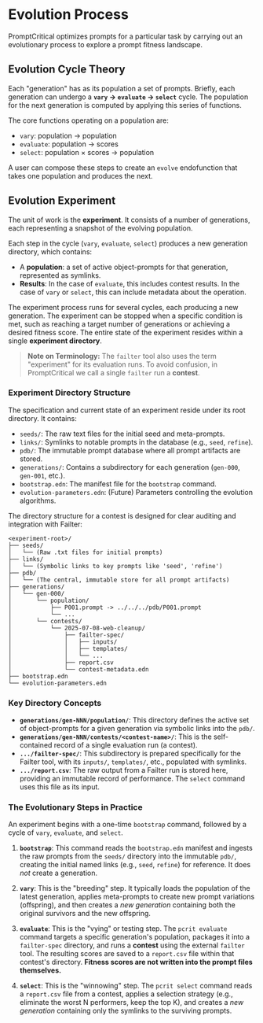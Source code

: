 # Evolution Process

PromptCritical optimizes prompts for a particular task by carrying out an evolutionary process to explore a prompt fitness landscape.

## Evolution Cycle Theory

Each "generation" has as its population a set of prompts. Briefly, each generation can undergo a **`vary` → `evaluate` → `select`** cycle. The population for the next generation is computed by applying this series of functions.

The core functions operating on a population are:
*   `vary`: population → population
*   `evaluate`: population → scores
*   `select`: population × scores → population

A user can compose these steps to create an `evolve` endofunction that takes one population and produces the next.

## Evolution Experiment

The unit of work is the **experiment**. It consists of a number of generations, each representing a snapshot of the evolving population.

Each step in the cycle (`vary`, `evaluate`, `select`) produces a new generation directory, which contains:
*   A **population**: a set of active object-prompts for that generation, represented as symlinks.
*   **Results**: In the case of `evaluate`, this includes contest results. In the case of `vary` or `select`, this can include metadata about the operation.

The experiment process runs for several cycles, each producing a new generation. The experiment can be stopped when a specific condition is met, such as reaching a target number of generations or achieving a desired fitness score. The entire state of the experiment resides within a single **experiment directory**.

> **Note on Terminology:** The `failter` tool also uses the term "experiment" for its evaluation runs. To avoid confusion, in PromptCritical we call a single `failter` run a **contest**.

### Experiment Directory Structure

The specification and current state of an experiment reside under its root directory. It contains:
*   `seeds/`: The raw text files for the initial seed and meta-prompts.
*   `links/`: Symlinks to notable prompts in the database (e.g., `seed`, `refine`).
*   `pdb/`: The immutable prompt database where all prompt artifacts are stored.
*   `generations/`: Contains a subdirectory for each generation (`gen-000`, `gen-001`, etc.).
*   `bootstrap.edn`: The manifest file for the `bootstrap` command.
*   `evolution-parameters.edn`: (Future) Parameters controlling the evolution algorithms.

The directory structure for a contest is designed for clear auditing and integration with Failter:
```
<experiment-root>/
├── seeds/
│   └── (Raw .txt files for initial prompts)
├── links/
│   └── (Symbolic links to key prompts like 'seed', 'refine')
├── pdb/
│   └── (The central, immutable store for all prompt artifacts)
├── generations/
│   └── gen-000/
│       └── population/
│           ├── P001.prompt -> ../../../pdb/P001.prompt
│           └── ...
│       └── contests/
│           └── 2025-07-08-web-cleanup/
│               ├── failter-spec/
│               │   ├── inputs/
│               │   ├── templates/
│               │   └── ...
│               ├── report.csv
│               └── contest-metadata.edn
├── bootstrap.edn
└── evolution-parameters.edn
```

### Key Directory Concepts

*   **`generations/gen-NNN/population/`**: This directory defines the active set of object-prompts for a given generation via symbolic links into the `pdb/`.
*   **`generations/gen-NNN/contests/<contest-name>/`**: This is the self-contained record of a single evaluation run (a contest).
*   **`.../failter-spec/`**: This subdirectory is prepared specifically for the Failter tool, with its `inputs/`, `templates/`, etc., populated with symlinks.
*   **`.../report.csv`**: The raw output from a Failter run is stored here, providing an immutable record of performance. The `select` command uses this file as its input.

### The Evolutionary Steps in Practice

An experiment begins with a one-time `bootstrap` command, followed by a cycle of `vary`, `evaluate`, and `select`.

1.  **`bootstrap`**: This command reads the `bootstrap.edn` manifest and ingests the raw prompts from the `seeds/` directory into the immutable `pdb/`, creating the initial named links (e.g., `seed`, `refine`) for reference. It does *not* create a generation.

2.  **`vary`**: This is the "breeding" step. It typically loads the population of the latest generation, applies meta-prompts to create new prompt variations (offspring), and then creates a *new generation* containing both the original survivors and the new offspring.

3.  **`evaluate`**: This is the "vying" or testing step. The `pcrit evaluate` command targets a specific generation's population, packages it into a `failter-spec` directory, and runs a **contest** using the external `failter` tool. The resulting scores are saved to a `report.csv` file within that contest's directory. **Fitness scores are not written into the prompt files themselves.**

4.  **`select`**: This is the "winnowing" step. The `pcrit select` command reads a `report.csv` file from a contest, applies a selection strategy (e.g., eliminate the worst N performers, keep the top K), and creates a *new generation* containing only the symlinks to the surviving prompts.
